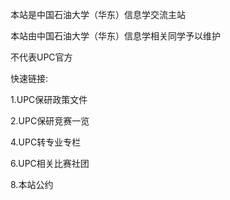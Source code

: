 本站是中国石油大学（华东）信息学交流主站

本站由中国石油大学（华东）信息学相关同学予以维护

不代表UPC官方

快速链接:

1.UPC保研政策文件



2.UPC保研竞赛一览




4.UPC转专业专栏



6.UPC相关比赛社团




8.本站公约



